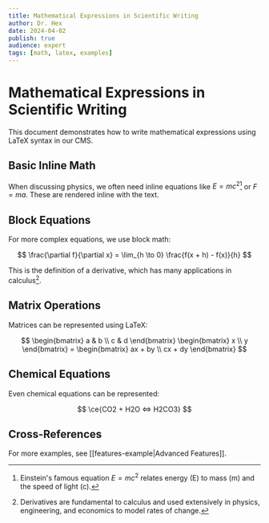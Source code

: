 ```yaml
---
title: Mathematical Expressions in Scientific Writing
author: Dr. Hex
date: 2024-04-02
publish: true
audience: expert
tags: [math, latex, examples]
---
```


# Mathematical Expressions in Scientific Writing

This document demonstrates how to write mathematical expressions using LaTeX syntax in our CMS.

## Basic Inline Math

When discussing physics, we often need inline equations like $E = mc^2$[^1] or $F = ma$. These are rendered inline with the text.

## Block Equations

For more complex equations, we use block math:

$$
\frac{\partial f}{\partial x} = \lim_{h \to 0} \frac{f(x + h) - f(x)}{h}
$$

This is the definition of a derivative, which has many applications in calculus[^2].

## Matrix Operations

Matrices can be represented using LaTeX:

$$
\begin{bmatrix}
a & b \\
c & d
\end{bmatrix}
\begin{bmatrix}
x \\
y
\end{bmatrix} =
\begin{bmatrix}
ax + by \\
cx + dy
\end{bmatrix}
$$

## Chemical Equations

Even chemical equations can be represented:

$$
\ce{CO2 + H2O <=> H2CO3}
$$

## Cross-References

For more examples, see [[features-example|Advanced Features]].

[^1]: Einstein's famous equation $E = mc^2$ relates energy (E) to mass (m) and the speed of light (c).
[^2]: Derivatives are fundamental to calculus and used extensively in physics, engineering, and economics to model rates of change. 
